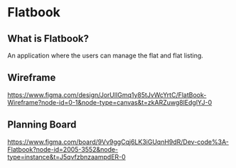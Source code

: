 # Flatbook

## What is Flatbook?
An application where the users can manage the flat and flat listing.

## Wireframe
https://www.figma.com/design/JorUlIGmq1y85tJvWcYrtC/FlatBook-Wireframe?node-id=0-1&node-type=canvas&t=zkARZuwg8lEdglYJ-0

## Planning Board
https://www.figma.com/board/9Vv9ggCqj6LK3iGUqnH9dR/Dev-code%3A-Flatbook?node-id=2005-3552&node-type=instance&t=J5qvfzbnzaampdER-0